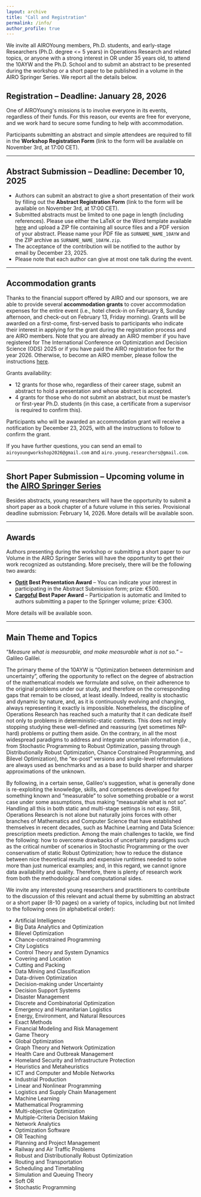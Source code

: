 ```yaml
---
layout: archive
title: "Call and Registration"
permalink: /info/
author_profile: true
---
```


We invite all AIROYoung members, Ph.D. students, and early-stage Researchers (Ph.D. degree <= 5 years) in Operations Research and related topics, or anyone with a strong interest in OR under 35 years old, to attend the 10AYW and the Ph.D. School and to submit an abstract to be presented during the workshop or a short paper to be published in a volume in the AIRO Springer Series. We report all the details below.


## Registration – Deadline: January 28, 2026

One of AIROYoung's missions is to involve everyone in its events, regardless of their funds. For this reason, our events are free for everyone, and we work hard to secure some funding to help with accommodation.

Participants submitting an abstract and simple attendees are required to fill in the **Workshop Registration Form** (link to the form will be available on November 3rd, at 17:00 CET).

---

## Abstract Submission – Deadline: December 10, 2025

- Authors can submit an abstract to give a short presentation of their work by filling out the **Abstract Registration Form** (link to the form will be available on November 3rd, at 17:00 CET).
- Submitted abstracts must be limited to one page in length (including references). Please use either the LaTeX or the Word template available [here](https://drive.google.com/file/d/1CvrwMNoGrqzNArSUvv-OT2wt7OgIZw5a/view?usp=share_link) and upload a ZIP file containing all source files and a PDF version of your abstract. Please name your PDF file as `SURNAME_NAME_10AYW` and the ZIP archive as `SURNAME_NAME_10AYW.zip`.
- The acceptance of the contribution will be notified to the author by email by December 23, 2025.
- Please note that each author can give at most one talk during the event.

---

## Accommodation grants

Thanks to the financial support offered by AIRO and our sponsors, we are able to provide several **accommodation grants** to cover accommodation expenses for the entire event (i.e., hotel check-in on February 8, Sunday afternoon, and check-out on February 13, Friday morning). Grants will be awarded on a first-come, first-served basis to participants who indicate their interest in applying for the grant during the registration process and are AIRO members. Note that you are already an AIRO member if you have registered for The International Conference on Optimization and Decision Science (ODS) 2025 or if you have paid the AIRO registration fee for the year 2026. Otherwise, to become an AIRO member, please follow the instructions [here](https://www.airo.org/en/become-an-airo-member/).

Grants availability:

- 12 grants for those who, regardless of their career stage, submit an abstract to hold a presentation and whose abstract is accepted.
- 4 grants for those who do not submit an abstract, but must be master’s or first-year Ph.D. students (in this case, a certificate from a supervisor is required to confirm this).

Participants who will be awarded an accommodation grant will receive a notification by December 23, 2025, with all the instructions to follow to confirm the grant.

If you have further questions, you can send an email to `airoyoungworkshop2026@gmail.com` and `airo.young.researchers@gmail.com`.

---

## Short Paper Submission – Upcoming volume in the [AIRO Springer Series](https://link.springer.com/series/15947)

Besides abstracts, young researchers will have the opportunity to submit a short paper as a book chapter of a future volume in this series. Provisional deadline submission: February 14, 2026. More details will be available soon.

---

## Awards

Authors presenting during the workshop or submitting a short paper to our Volume in the AIRO Springer Series will have the opportunity to get their work recognized as outstanding. More precisely, there will be the following two awards:

- **[Optit](https://optit.net) Best Presentation Award** – You can indicate your interest in participating in the Abstract Submission form; prize: €500.
- **[Cargoful](https://cargoful.tech) Best Paper Award** – Participation is automatic and limited to authors submitting a paper to the Springer volume; prize: €300.

More details will be available soon.

---

## Main Theme and Topics

“*Measure what is measurable, and make measurable what is not so.*” – Galileo Galilei.

The primary theme of the 10AYW is “Optimization between determinism and uncertainty”, offering the opportunity to reflect on the degree of abstraction of the mathematical models we formulate and solve, on their adherence to the original problems under our study, and therefore on the corresponding gaps that remain to be closed, at least ideally. Indeed, reality is stochastic and dynamic by nature, and, as it is continuously evolving and changing, always representing it exactly is impossible. Nonetheless, the discipline of Operations Research has reached such a maturity that it can dedicate itself not only to problems in deterministic-static contexts. This does not imply stopping studying these well-defined and reassuring (yet sometimes NP-hard) problems or putting them aside. On the contrary, in all the most widespread paradigms to address and integrate uncertain information (i.e., from Stochastic Programming to Robust Optimization, passing through Distributionally Robust Optimization, Chance Constrained Programming, and Bilevel Optimization), the “ex-post” versions and single-level reformulations are always used as benchmarks and as a base to build sharper and sharper approximations of the unknown.

By following, in a certain sense, Galileo's suggestion, what is generally done is re-exploiting the knowledge, skills, and competences developed for something known and “measurable” to solve something probable or a worst case under some assumptions, thus making “measurable what is not so”. Handling all this in both static and multi-stage settings is not easy. Still, Operations Research is not alone but naturally joins forces with other branches of Mathematics and Computer Science that have established themselves in recent decades, such as Machine Learning and Data Science: prescription meets prediction. Among the main challenges to tackle, we find the following: how to overcome drawbacks of uncertainty paradigms such as the critical number of scenarios in Stochastic Programming or the over conservatism of static Robust Optimization; how to reduce the distance between nice theoretical results and expensive runtimes needed to solve more than just numerical examples; and, in this regard, we cannot ignore data availability and quality. Therefore, there is plenty of research work from both the methodological and computational sides.

We invite any interested young researchers and practitioners to contribute to the discussion of this relevant and actual theme by submitting an abstract or a short paper (8-10 pages) on a variety of topics, including but not limited to the following ones (in alphabetical order):
- Artificial Intelligence
- Big Data Analytics and Optimization
- Bilevel Optimization
- Chance-constrained Programming
- City Logistics
- Control Theory and System Dynamics
- Covering and Location
- Cutting and Packing
- Data Mining and Classification
- Data-driven Optimization
- Decision-making under Uncertainty
- Decision Support Systems
- Disaster Management
- Discrete and Combinatorial Optimization
- Emergency and Humanitarian Logistics
- Energy, Environment, and Natural Resources
- Exact Methods
- Financial Modeling and Risk Management
- Game Theory
- Global Optimization
- Graph Theory and Network Optimization
- Health Care and Outbreak Management
- Homeland Security and Infrastructure Protection
- Heuristics and Metaheuristics
- ICT and Computer and Mobile Networks
- Industrial Production
- Linear and Nonlinear Programming
- Logistics and Supply Chain Management
- Machine Learning
- Mathematical Programming
- Multi-objective Optimization
- Multiple-Criteria Decision Making
- Network Analytics
- Optimization Software
- OR Teaching
- Planning and Project Management
- Railway and Air Traffic Problems
- Robust and Distributionally Robust Optimization
- Routing and Transportation
- Scheduling and Timetabling
- Simulation and Queuing Theory
- Soft OR
- Stochastic Programming


